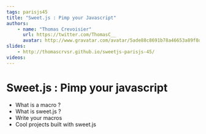 ```yaml
---
tags: parisjs45
title: "Sweet.js : Pimp your Javascript"
authors:
    - name: "Thomas Crevoisier"
      url: https://twitter.com/ThomasC__
      avatar: http://www.gravatar.com/avatar/5ade88c8691b78a46653a89f8d0ef233.png
slides:
    - http://thomascrvsr.github.io/sweetjs-parisjs-45/
videos:
---
```

# Sweet.js : Pimp your javascript
- What is a macro ?
- What is sweet.js ?
- Write your macros
- Cool projects built with sweet.js
